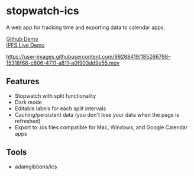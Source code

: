 # stopwatch-ics

A web app for tracking time and exporting data to calendar apps.

[Github Demo](jwc20.github.io/stopwatch-ics/)\
[IPFS Live Demo](https://gateway.pinata.cloud/ipfs/Qmbhci7ZvYGFgoarqw9AVgnoj3F92UdffPeKaRGfQyU4as/)

https://user-images.githubusercontent.com/99288419/185266798-15318f66-c606-4711-a811-a0f903dd9e55.mov

## Features

- Stopwatch with split functionality
- Dark mode
- Editable labels for each split intervals
- Caching/persistent data (you don't lose your data when the page is refreshed)
- Export to .ics files compatible for Mac, Windows, and Google Calendar apps

## Tools

- adamgibbons/ics

